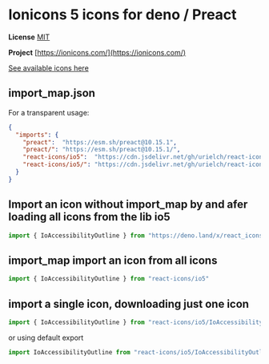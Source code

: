 # Ionicons 5 icons for deno / Preact

**License** [MIT](https://github.com/ionic-team/ionicons/blob/master/LICENSE)

**Project** [https://ionicons.com/](https://ionicons.com/)

[See available icons here](https://react-icons.deno.dev/io5)

## import_map.json

For a transparent usage:

```json
{
  "imports": {
    "preact":  "https://esm.sh/preact@10.15.1",
    "preact/": "https://esm.sh/preact@10.15.1/",
    "react-icons/io5":  "https://cdn.jsdelivr.net/gh/urielch/react-icons-io5@1.0.9/mod.ts",
    "react-icons/io5/": "https://cdn.jsdelivr.net/gh/urielch/react-icons-io5@1.0.9/ico/",
  }
}
```

## Import an icon without import_map by and afer loading all icons from the lib io5

```ts
import { IoAccessibilityOutline } from "https://deno.land/x/react_icons_io5@1.0.9/mod.ts"
```

## import_map import an icon from all icons

```ts
import { IoAccessibilityOutline } from "react-icons/io5"
```

## import a single icon, downloading just one icon

```ts
import { IoAccessibilityOutline } from "react-icons/io5/IoAccessibilityOutline.ts"
```

or using default export

```ts
import IoAccessibilityOutline from "react-icons/io5/IoAccessibilityOutline.ts"
```

